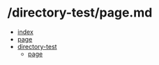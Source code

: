﻿# /directory-test/page.md

- [index](/)
- [page](/page)
- [directory-test](/directory-test)
    - [page](/directory-test/page)